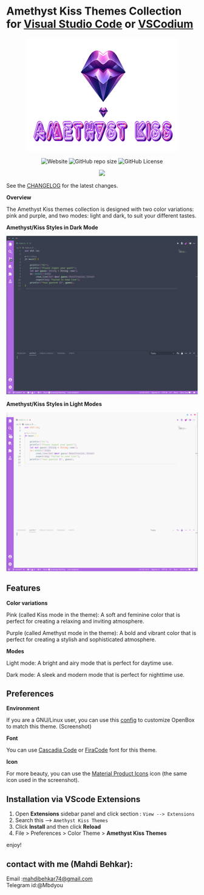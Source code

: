 # Amethyst Kiss Themes Collection for [Visual Studio Code](http://code.visualstudio.com) or [VSCodium](https://vscodium.com/) 
<div align="center">
  <img alt="icon" src="https://raw.githubusercontent.com/Behkar/amethyst_kiss_theme/master/images/amethyst-kiss.png" width="400px" height="300">


![Website](https://img.shields.io/website?url=http%3A%2F%2Fsafememory.c1.is%2F)
![GitHub repo size](https://img.shields.io/github/repo-size/Behkar/amethyst_kiss_theme)
![GitHub License](https://img.shields.io/github/license/Behkar/amethyst_kiss_theme)

<a href="https://www.coffeebede.com/mbehkar"><img class="img-fluid" src="https://coffeebede.ir/DashboardTemplateV2/app-assets/images/banner/default-yellow.svg" /></a>

  
</div>


See the [CHANGELOG](CHANGELOG.md) for the latest changes.

**Overview**

The Amethyst Kiss themes collection is designed with two color variations: pink and purple, and two modes: light and dark, to suit your different tastes.

**Amethyst/Kiss Styles in Dark Mode**

<img alt="overview" src="https://raw.githubusercontent.com/Behkar/amethyst_kiss_theme/master/images/dark.gif" />

**Amethyst/Kiss Styles in Light Modes**

<img alt="overview" src="https://raw.githubusercontent.com/Behkar/amethyst_kiss_theme/master/images/light.gif" />



## Features

**Color variations**

  Pink (called Kiss mode in the theme): A soft and feminine color that is perfect for creating a relaxing and inviting atmosphere.

  Purple (called Amethyst mode in the theme): A bold and vibrant color that is perfect for creating a stylish and sophisticated atmosphere.

**Modes**

  Light mode: A bright and airy mode that is perfect for daytime use.
  
  Dark mode: A sleek and modern mode that is perfect for nighttime use.

## Preferences
**Environment**

  If you are a GNU/Linux user, you can use this [config](https://github.com/kud04rk/Openbox_Dotfiles/tree/main
) to customize OpenBox to match this theme. (Screenshot)

**Font**

  You can use [Cascadia Code](https://github.com/microsoft/cascadia-code) or [FiraCode](https://github.com/tonsky/FiraCode) font for this theme.

**Icon**

 For more beauty, you can use the  [Material Product Icons](https://github.com/PKief/vscode-material-product-icons) icon (the same icon used in the screenshot).
 
## Installation via VScode Extensions

1. Open **Extensions** sidebar panel and click section :  `View --> Extensions`
2. Search this --> `Amethyst Kiss Themes`
3. Click **Install** and then click **Reload**
4. File > Preferences > Color Theme > **Amethyst Kiss Themes**


enjoy!

## contact with me (Mahdi Behkar):
Email :mahdibehkar74@gmail.com </br>
Telegram id:@Mbdyou

